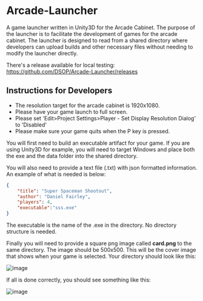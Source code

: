 Arcade-Launcher
===============

A game launcher written in Unity3D for the Arcade Cabinet.  The purpose of the launcher is to facilitate the development of games for the arcade cabinet.  The launcher is designed to read from a shared directory where developers can upload builds and other necessary files without needing to modify the launcher directly.

There's a release available for local testing: https://github.com/DSOP/Arcade-Launcher/releases

## Instructions for Developers

* The resolution target for the arcade cabinet is 1920x1080.
* Please have your game launch to full screen.
* Please set 'Edit>Project Settings>Player - Set Display Resolution Dialog' to 'Disabled'
* Please make sure your game quits when the P key is pressed.  

You will first need to build an executable artifact for your game.  If you are using Unity3D for example, you will need to target Windows and place both the exe and the data folder into the shared directory.

You will also need to provide a text file (.txt) with json formatted information.  An example of what is needed is below:

```json
{
    "title": "Super Spaceman Shootout",
    "author": "Daniel Fairley",
    "players": 4,
    "executable":"sss.exe"
}
````
The executable is the name of the .exe in the directory.  No directory structure is needed.

Finally you will need to provide a square png image called **card.png** to the same directory. The image should be 500x500. This will be the cover image that shows when your game is selected.  Your directory should look like this:

![image](http://i.imgur.com/mwYWGjN.png)

If all is done correctly, you should see something like this:

![image](http://i.imgur.com/nc5k2xF.png)
